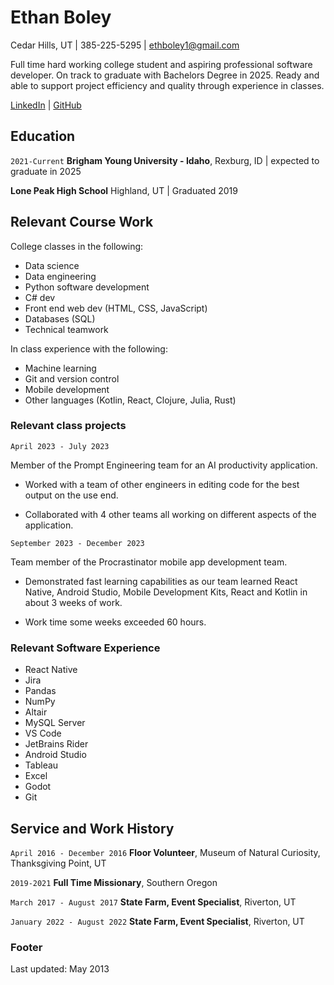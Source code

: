 
# Ethan Boley

Cedar Hills, UT | 385-225-5295 | ethboley1@gmail.com

Full time hard working college student and aspiring professional software developer. On track to graduate with Bachelors Degree in 2025. Ready and able to support project efficiency and quality through experience in classes. 

<div id="webaddress">
<a href="https://www.linkedin.com/in/ethan-boley-a8b466284/">LinkedIn</a>
| <a href="https://github.com/ethanboley">GitHub</a>
</div>


## Education

`2021-Current`
__Brigham Young University - Idaho__, Rexburg, ID | expected to graduate in 2025

__Lone Peak High School__ Highland, UT | Graduated 2019

## Relevant Course Work

College classes in the following: 
- Data science
- Data engineering 
- Python software development 
- C# dev 
- Front end web dev (HTML, CSS, JavaScript)
- Databases (SQL)
- Technical teamwork

In class experience with the following: 
- Machine learning
- Git and version control
- Mobile development
- Other languages (Kotlin, React, Clojure, Julia, Rust)


### Relevant class projects

`April 2023 - July 2023`

Member of the Prompt Engineering team for an AI productivity application. 

- Worked with a team of other engineers in editing code for the best output on the use end. 

- Collaborated with 4 other teams all working on different aspects of the application. 

`September 2023 - December 2023`

Team member of the Procrastinator mobile app development team. 

- Demonstrated fast learning capabilities as our team learned React Native, Android Studio, Mobile Development Kits, React and Kotlin in about 3 weeks of work. 

- Work time some weeks exceeded 60 hours. 

### Relevant Software Experience

- React Native
- Jira
- Pandas
- NumPy
- Altair
- MySQL Server
- VS Code
- JetBrains Rider
- Android Studio
- Tableau
- Excel
- Godot
- Git

## Service and Work History

`April 2016 - December 2016`
__Floor Volunteer__, Museum of Natural Curiosity, Thanksgiving Point, UT


`2019-2021`
__Full Time Missionary__, Southern Oregon


`March 2017 - August 2017`
__State Farm, Event Specialist__, Riverton, UT


`January 2022 - August 2022`
__State Farm, Event Specialist__, Riverton, UT

### Footer

Last updated: May 2013


